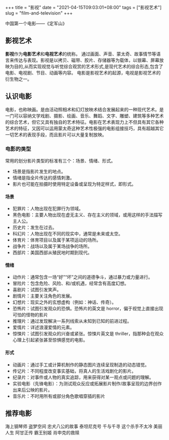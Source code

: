 +++
title = "影视"
date = "2021-04-15T09:03:01+08:00"
tags = ["影视艺术"]
slug = "film-and-television"
+++

中国第一个电影——《定军山》

## 影视艺术

**影视**作为**电影艺术**和**电视艺术**的统称。
通过画面、声音、蒙太奇、故事情节等语言来传达与表现。影视是以拷⻉、磁带、㬵片、存储器等为载体，以银幕、屏幕放映为目的,从而实现视觉与听觉综合观赏的艺术形式,是现代艺术的综合形态,包含了电影、电视剧、节目、动画等内容。
电影是影视艺术的起源，电视是影视艺术的衍生物之一。

## 认识电影

电影，也称映画。是由活动照相术和幻灯放映术结合发展起来的一种现代艺术。是一门可以容纳文学戏剧、摄影、绘画、音乐、舞蹈、文字、雕塑、建筑等多种艺术的综合艺术，但它又具有独自的艺术特征。电影在艺术表现力上不但具有其它各种艺术的特征，又因可以运用蒙太奇这种艺术性极强的电影组接技巧，具有超越其它一切艺术的表现手段，而且影片可以大量复制放映。

### 电影的类型

常用的划分影片类型的标准有三个：场景、情绪、形式。

- 场景是指影片发生的地点。
- 情绪是指全片传达的感情刺激。
- 影片也可能在拍摄时使用特定设备或呈现为特定样式，即形式。

#### 场景

- 犯罪片：人物出现在犯罪行为领域。
- 黑色电影：主要人物出现在虚无主义、存在主义的领域，或用这样的手法描写主人公。
- 历史片：发生在过去。
- 科幻片：人物出现在不同的现实中，通常是未来或太空。
- 体育片：体育项目以及属于某项运动的场所。
- 战争片：战场以及属于某场战争的场所。
- ⻄部片：美国⻄部从殖⺠地时期到现代。

#### 情绪

- 动作片：通常包含一场“好”“坏”之间的道德争斗，通过暴力或力量进行。
- 冒险片：包含危险、风险、和/或机遇，经常含有高度幻想。
- 喜剧片：试图引发笑声。
- 剧情片：主要关注角色的发展。
- 幻想片：现实之外的玄想虚构（例如：神话、传奇）。
- 恐怖片：试图引发观众的恐惧。恐怖片的英文是 horror，偏于视觉上直接出现可怕的怪物的影片
- 推理片：通过发现解决一系列线索从未知到已知的前进过程。
- 爱情片：详述浪漫爱情的元素。
- 惊悚片：试图引发观众的兴奋或紧张。惊悚片英文是 thriller，指那种会在观众心理上引起紧张甚至惊惧感觉的电影。

#### 形式

- 动画片：通过手工或计算机制作的静态图片连续呈现制造的动态错觉。
- 传记片：不同程度改变事实基础，将真人的生活戏剧化的影片。
- 纪录片：对事件或人物的真实追踪，用来获得对某一观点或问题的理解。
- 实验电影（先锋电影）：为测试观众反应或拓展影片制作/故事呈现的边界创作出来后公映的影片。
- 音乐片：不时用所有或部分角色歌唱穿插的影片

## 推荐电影

海上钢琴师
盗梦空间
忠犬八公的故事
泰坦尼克号
千与千寻
这个杀手不太冷
美丽人生
阿甘正传
霸王别姬
肖申克的救赎
